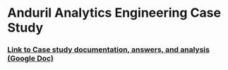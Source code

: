 # Anduril Analytics Engineering Case Study
###  [Link to Case study documentation, answers, and analysis (Google Doc)](https://docs.google.com/document/d/1ZaM0xLzHOOUPxpU6MSWcghwbwiJPVEJYxS-PL_lh3nc/edit#heading=h.ivbuvru0rxjt)
